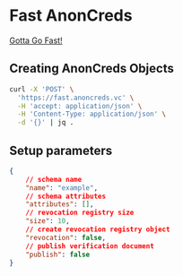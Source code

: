 # Fast AnonCreds
[Gotta Go Fast!](https://www.youtube.com/watch?v=Z9G1Mf6TZRs)

## Creating AnonCreds Objects
```bash
curl -X 'POST' \
  'https://fast.anoncreds.vc' \
  -H 'accept: application/json' \
  -H 'Content-Type: application/json' \
  -d '{}' | jq .

```

## Setup parameters
```json
{
    // schema name
    "name": "example",
    // schema attributes
    "attributes": [],
    // revocation registry size
    "size": 10,
    // create revocation registry object
    "revocation": false,
    // publish verification document
    "publish": false
}
```